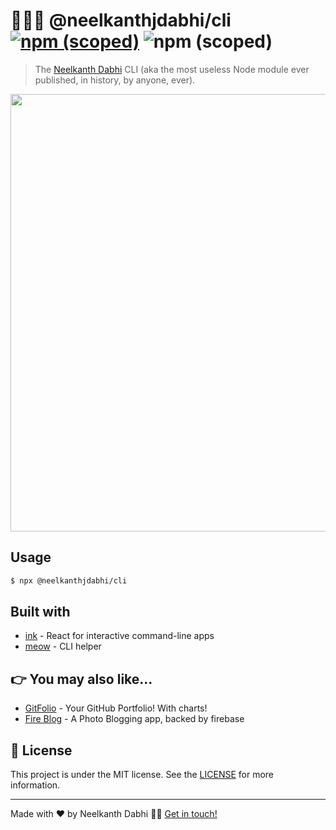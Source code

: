 # 🧑🏻‍💻 @neelkanthjdabhi/cli [![npm (scoped)](https://img.shields.io/npm/v/@neelkanthjdabhi/cli?color=ff69b4&logo=npm)](https://www.npmjs.com/package/@neelkanthjdabhi/cli) ![npm (scoped)](https://img.shields.io/github/languages/top/neelkanthjdabhi/cli.svg)


> The [Neelkanth Dabhi](http://neelkanthjdabhi.github.io/) CLI (aka the most useless Node module ever published, in history, by anyone, ever).

<p align="center"><img src="https://raw.githubusercontent.com/neelkanthjdabhi/cli/master/demo.png" width="700"></p>


## Usage

```sh
$ npx @neelkanthjdabhi/cli
```

## Built with

- [ink](https://github.com/vadimdemedes/ink) - React for interactive command-line apps
- [meow](https://github.com/sindresorhus/meow) - CLI helper

## :point_right: You may also like...

- [GitFolio](https://github.com/neelkanthjdabhi/GitFolio) - Your GitHub Portfolio! With charts!
- [Fire Blog](https://github.com/neelkanthjdabhi/Fire-Blog) - A Photo Blogging app, backed by firebase



## :memo: License
This project is under the MIT license. See the [LICENSE](https://github.com/neelkanthjdabhi/cli/blob/master/LICENSE) for more information.

---

Made with ❤️ by Neelkanth Dabhi 👋🏼 [Get in touch!](https://www.linkedin.com/in/neelkanthjdabhi/)
